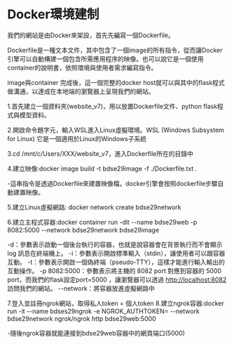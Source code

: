 # Docker環境建制
我們的網站是由Docker來架設，首先先編寫一個Dockerfile。

Dockerfile是一種文本文件，其中包含了一個image的所有指令，從而讓Docker引擎可以自動構建一個包含所需應用程序的映像。也可以說它是一個使用container的說明書，依照環境與使用者需求編寫指令。

image與container 完成後，這一個完整的docker host就可以與其中的flask程式做溝通，以達成在本地端的瀏覽器上呈現我們的網站。

1.首先建立一個資料夾(website_v7)，用以放置Dockerfile文件、python flask程式與模型資料。

2.開啟命令題字元，輸入WSL進入Linux虛擬環境。WSL (Windows Subsystem for Linux) 它是一個適用於Linux的Windows子系統

3.cd /mnt/c/Users/XXX/website_v7，進入Dockerfile所在的目錄中

4.建立映像:docker image build -t bdse29image -f ./Dockerfile.txt .

-這串指令是透過Dockerfile來建置映像檔。docker引擎會按照dockerfile步驟自動建置映像。

5.建立Linux虛擬網路: docker network create bdse29network

6.建立主程式容器:docker container run -dit --name bdse29web -p 8082:5000 --network bdse29network bdse29image

-d：參數表示啟動一個後台執行的容器，也就是說容器會在背景執行而不會顯示 log 訊息在終端機上。
-i：參數表示開啟標準輸入（stdin），讓使用者可以跟容器互動。
-t：參數表示開啟一個偽終端（pseudo-TTY），這樣才能進行輸入輸出的互動操作。
-p 8082:5000：參數表示將主機的 8082 port 對應到容器的 5000 port，而我們的flask設定port=5000 ，讓瀏覽器可以透過 [http://localhost:8082](http://localhost:8082/) 訪問我們的網站。
--network：將容器放進虛擬網路中

7.登入並註冊ngrok網站，取得私人token
<token>= 個人token
8.建立ngrok容器:docker run -it --name bdses29ngrok -e NGROK_AUTHTOKEN=<token> --network bdse29network ngrok/ngrok http bdse29web:5000

-隨後ngrok容器就能連接到bdse29web容器中的網頁端口(5000)

